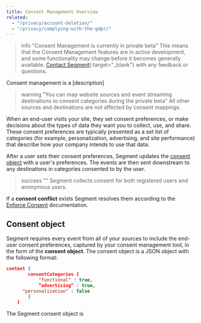 ```yaml
---
title: Consent Management Overview
related:
  - "/privacy/account-deletion/"
  - "/privacy/complying-with-the-gdpr/"
---
```

> info "Consent Management is currently in private beta"
> This means that the Consent Management features are in active development, and some functionality may change before it becomes generally available. [Contact Segment](https://segment.com/help/contact/){:target="_blank"} with any feedback or questions.

Consent management is a [description]

> warning "You can map website sources and event streaming destinations to consent categories during the private beta"
> All other sources and destinations are not affected by consent mappings.

When an end-user visits your site, they set consent preferences, or make decisions about the types of data they want you to collect, use, and share. These consent preferences are typically presented as a set list of categories (for example, personalization, advertising, and site performance) that describe how your company intends to use that data.

After a user sets their consent preferences, Segment updates the [consent object](#consent-object) with a user's preferences. The events are then sent downstream to any destinations in categories consented to by the user.

> success ""
> Segment collects consent for both registered users and anonymous users.

If a **consent conflict** exists <!-- expand on this better lmao---> Segment resolves them according to the [Enforce Consent](/docs/privacy/enforce-consent) documentation.

## Consent object

Segment requires every event from all of your sources to include the end-user consent preferences, captured by your consent management tool, in the form of the **consent object**. The consent object is a JSON object with the following format:

```json
context {
		consentCategories {
			"functional" : true,
			“advertising” : true,
      "personalization" : false
		}
	}
```

The Segment consent object is 